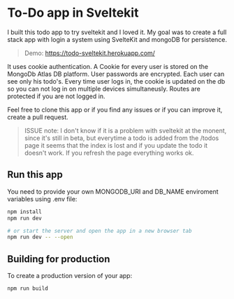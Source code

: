 # To-Do app in Sveltekit

I built this todo app to try sveltekit and I loved it.
My goal was to create a full stack app with login a system using SvelteKit and mongoDB for persistence.

> Demo: https://todo-sveltekit.herokuapp.com/

It uses cookie authentication. A Cookie for every user is stored on the MongoDb Atlas DB platform. User passwords are encrypted. Each user can see only his todo's. Every time user logs in, the cookie is updated on the db so you can not log in on multiple devices simultaneusly. Routes are protected if you are not logged in.

Feel free to clone this app or if you find any issues or if you can improve it, create a pull request.

> ISSUE note: I don't know if it is a problem with sveltekit at the monent, since it's still in beta, but everytime a todo is added from the /todos page it seems that the index is lost and if you update the todo it doesn't work. If you refresh the page everything works ok.

## Run this app

You need to provide your own MONGODB_URI and DB_NAME enviroment variables using .env file:

```bash
npm install
npm run dev

# or start the server and open the app in a new browser tab
npm run dev -- --open
```

## Building for production

To create a production version of your app:

```bash
npm run build
```
